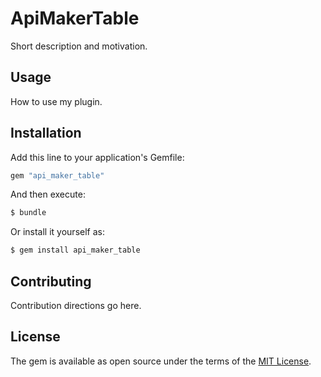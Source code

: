 # ApiMakerTable
Short description and motivation.

## Usage
How to use my plugin.

## Installation
Add this line to your application's Gemfile:

```ruby
gem "api_maker_table"
```

And then execute:
```bash
$ bundle
```

Or install it yourself as:
```bash
$ gem install api_maker_table
```

## Contributing
Contribution directions go here.

## License
The gem is available as open source under the terms of the [MIT License](https://opensource.org/licenses/MIT).
